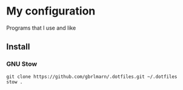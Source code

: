 # My configuration

Programs that I use and like

## Install

### GNU Stow
`git clone https://github.com/gbrlmarn/.dotfiles.git ~/.dotfiles`  
`stow .`
